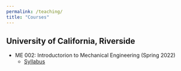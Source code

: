 ```yaml
---
permalink: /teaching/
title: "Courses"
---
```


## University of California, Riverside
- ME 002: Introductorion to Mechanical Engineering (Spring 2022)
    - [Syllabus](/files/pdf/teaching/Syllabus.pdf)


